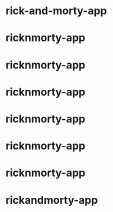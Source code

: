 # rick-and-morty-app
# ricknmorty-app
# ricknmorty-app
# ricknmorty-app
# ricknmorty-app
# ricknmorty-app
# ricknmorty-app
# rickandmorty-app
